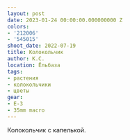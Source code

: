 ```yaml
---
layout: post
date: 2023-01-24 00:00:00.000000000 Z
colors:
- '212006'
- '545015'
shoot_date: 2022-07-19
title: Колокольчик
author: К.С.
location: Ёльбаза
tags:
- растения
- колокольчики
- цветы
gear:
- E-3
- 35mm macro
---
```

Колокольчик с капелькой.

